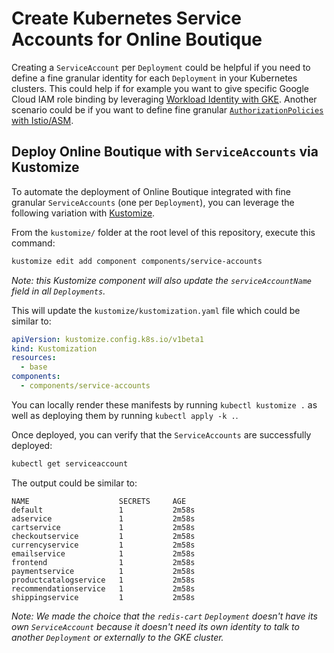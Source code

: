# Create Kubernetes Service Accounts for Online Boutique

Creating a `ServiceAccount` per `Deployment` could be helpful if you need to define a fine granular identity for each `Deployment` in your Kubernetes clusters. This could help if for example you want to give specific Google Cloud IAM role binding by leveraging [Workload Identity with GKE](https://cloud.google.com/kubernetes-engine/docs/how-to/workload-identity#enable). Another scenario could be if you want to define fine granular [`AuthorizationPolicies` with Istio/ASM](https://cloud.google.com/service-mesh/docs/by-example/authz).

## Deploy Online Boutique with `ServiceAccounts` via Kustomize

To automate the deployment of Online Boutique integrated with fine granular `ServiceAccounts` (one per `Deployment`), you can leverage the following variation with [Kustomize](../..).

From the `kustomize/` folder at the root level of this repository, execute this command:

```bash
kustomize edit add component components/service-accounts
```

_Note: this Kustomize component will also update the `serviceAccountName` field in all `Deployments`._

This will update the `kustomize/kustomization.yaml` file which could be similar to:

```yaml
apiVersion: kustomize.config.k8s.io/v1beta1
kind: Kustomization
resources:
  - base
components:
  - components/service-accounts
```

You can locally render these manifests by running `kubectl kustomize .` as well as deploying them by running `kubectl apply -k .`.

Once deployed, you can verify that the `ServiceAccounts` are successfully deployed:

```bash
kubectl get serviceaccount
```

The output could be similar to:

```output
NAME                    SECRETS     AGE
default                 1           2m58s
adservice               1           2m58s
cartservice             1           2m58s
checkoutservice         1           2m58s
currencyservice         1           2m58s
emailservice            1           2m58s
frontend                1           2m58s
paymentservice          1           2m58s
productcatalogservice   1           2m58s
recommendationservice   1           2m58s
shippingservice         1           2m58s
```

_Note: We made the choice that the `redis-cart` `Deployment` doesn't have its own `ServiceAccount` because it doesn't need its own identity to talk to another `Deployment` or externally to the GKE cluster._
